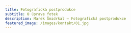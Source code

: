 ```yaml
---
title: Fotografická postprodukce
subtitle: O úprave fotek
description: Marek Šmidrkal – Fotografická postprodukce
featured_image: /images/kontakt/01.jpg
---
```

